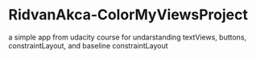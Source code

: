 # RidvanAkca-ColorMyViewsProject
a simple app from udacity course for undarstanding textViews, buttons, constraintLayout, and baseline constraintLayout
